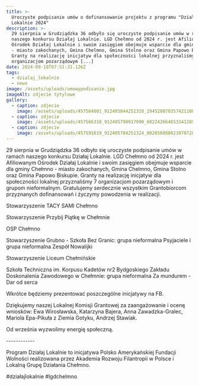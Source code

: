 ```yaml
---
title: >-
  Uroczyste podpisanie umów o dofinansowanie projektu z programu "Działaj
  Lokalnie 2024"
description: >-
  29 sierpnia w Grudziądzka 36 odbyło się uroczyste podpisanie umów w ramach
  naszego konkursu Działaj Lokalnie. LGD Chełmno od 2024 r. jest Afiliowanym
  Ośrodek Działaj Lokalnie i swoim zasięgiem obejmuje wsparcie dla gminy Chełmno
  - miasto zakochanych, Gmina Chelmno, Gmina Stolno oraz Gmina Papowo Biskupie.
  Granty na realizację inicjatyw dla społeczności lokalnej przyznaliśmy 7
  organizacjom pozarządowym [...]
date: 2024-09-18T07:51:31.126Z
tags:
  - dzialaj_lokalnie
  - news
image: /assets/uploads/umowypodisanie.jpg
imageAlt: zdjecie tytylowe
gallery:
  - caption: zdjecie
    image: /assets/uploads/457564601_912405844251318_2945288703574211089_n.jpg
  - caption: zdjecie
    image: /assets/uploads/457566318_912405790917990_6022426646533412891_n.jpg
  - caption: zdjecie
    image: /assets/uploads/457591619_912405784251324_8026568880239707207_n.jpg
---
```

29 sierpnia w Grudziądzka 36 odbyło się uroczyste podpisanie umów w ramach naszego konkursu Działaj Lokalnie. LGD Chełmno od 2024 r. jest Afiliowanym Ośrodek Działaj Lokalnie i swoim zasięgiem obejmuje wsparcie dla gminy Chełmno - miasto zakochanych, Gmina Chelmno, Gmina Stolno oraz Gmina Papowo Biskupie. Granty na realizację inicjatyw dla społeczności lokalnej przyznaliśmy 7 organizacjom pozarządowym i grupom nieformalnym. Gratulujemy serdecznie wszystkim Grantobiorcom przyznanych dofinansowań i życzymy powodzenia w realizacji. 

Stowarzyszenie TACY SAMI Chełmno

Stowarzyszenie Przybij Piątkę w Chełmnie

OSP Chełmno

Stowarzyszenie Grubno - Szkoła Bez Granic: grupa nieformalna Psyjaciele i grupa nieformalna Zespół Nowalijki

Stowarzyszenie Liceum Chełmińskie

Szkoła Techniczna im. Korpusu Kadetów nr2 Bydgoskiego Zakładu Doskonalenia Zawodowego w Chełmnie: grupa nieformalna Za mundurem - Dar od serca

Wkrótce będziemy prezentować poszczególne inicjatywy na FB. 

Dziękujemy naszej Lokalnej Komisji Grantowej za zaangażowanie i ocenę wniosków: Ewa Wirosławska, Katarzyna Bajera, Anna Zawadzka-Gralec, Mariola Epa-Pikuła z Ziemia Gotyku, Andrzej Stawiak. 

Od września wyzwolimy energię społeczną. 

\------------

Program Działaj Lokalnie to inicjatywa Polsko Amerykańskiej Fundacji Wolności realizowana przez Akademia Rozwoju Filantropii w Polsce i Lokalną Grupę Działania Chełmno.

\#działajlokalnie #lgdchelmno

